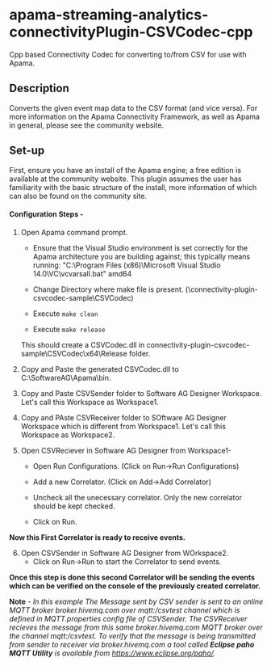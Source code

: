 # apama-streaming-analytics-connectivityPlugin-CSVCodec-cpp

Cpp based Connectivity Codec for converting to/from CSV for use with Apama.

## Description
Converts the given event map data to the CSV format (and vice versa). For more information on the Apama Connectivity Framework, as well as Apama in general, please see the community website. 

## Set-up
First, ensure you have an install of the Apama engine; a free edition is available at the community website. This plugin assumes the user has familiarity with the basic structure of the install, more information of which can also be found on the community site.

#### Configuration Steps -
1) Open Apama command prompt.
   - Ensure that the Visual Studio environment is set correctly for the 
   Apama architecture you are building against; this typically means running:
   "C:\Program Files (x86)\Microsoft Visual Studio 14.0\VC\vcvarsall.bat" amd64
   
   - Change Directory where make file is present. (\connectivity-plugin-csvcodec-sample\CSVCodec)
   
   - Execute ```make clean```
   
   - Execute ```make release```
   
   This should create a CSVCodec.dll in connectivity-plugin-csvcodec-sample\CSVCodec\x64\Release folder.
2) Copy and Paste the generated CSVCodec.dll to C:\SoftwareAG\Apama\bin.
3) Copy and Paste CSVSender folder to Software AG Designer Workspace. Let's call this Workspace as Workspace1.
4) Copy and PAste CSVReceiver folder to SOftware AG Designer Workspace which is different from Workspace1. Let's call this Workspace as Workspace2.
5) Open CSVReciever in Software AG Designer from Workspace1-

   - Open Run Configurations. (Click on Run->Run Configurations)
  
   - Add a new Correlator. (Click on Add->Add Correlator)
  
   - Uncheck all the unecessary correlator. Only the new correlator should be kept checked.
  
   - Click on Run.
  
**Now this First Correlator is ready to receive events.**
  
6) Open CSVSender in Software AG Designer from WOrkspace2.
   - Click on Run->Run to start the Correlator to send events. 
   
**Once this step is done this second Correlator will be sending the events    which can be verified on the console of the previously created correlator.**
   
**Note** - *In this example The Message sent by CSV sender is sent to an online MQTT broker broker.hivemq.com over mqtt:/csvtest channel which is defined in MQTT.properties config file of CSVSender. The CSVReceiver recieves the message from this same broker.hivemq.com MQTT broker over the channel mqtt:/csvtest. To verify that the message is being transmitted from sender to receiver via broker.hivemq.com a tool called **Eclipse paho MQTT Utility** is available from https://www.eclipse.org/paho/.*

